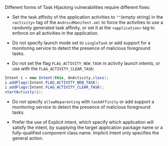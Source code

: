 Different forms of Task Hijacking vulnerabilities require different fixes:

* Set the task affinity of the application activities to `""`(empty string) in the `<activity>` tag of 
  the `AndroidManifest.xml` to force the activities to use a randomly generated task affinity, or set it at the
  `<application>` tag to enforce on all activities in the application.

* Do not specify launch mode set to `singleTask` or add support for a monitoring service to detect the presence of malicious
foreground tasks.

* Do not set the flag `FLAG_ACTIVITY_NEW_TASK` in activity launch intents, or use with the `FLAG_ACTIVITY_CLEAR_TASK`:

```java
Intent i = new Intent(this, AnActivity.class);
i.addFlags(Intent.FLAG_ACTIVITY_NEW_TASK);
i.addFlags(Intent.FLAG_ACTIVITY_CLEAR_TASK);
startActivity(i);
```

* Do not specify `allowReparenting` with `taskAffinity` or add support a monitoring service to detect the presence of
malicious foreground tasks.

* Prefer the use of Explicit intent, which specify which application will satisfy the intent, by supplying the target application
package name or a fully-qualified component class name. Implicit intent only specifies the general action.
